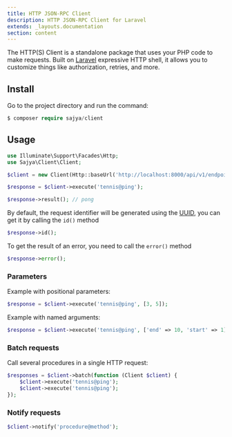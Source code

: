 ```yaml
---
title: HTTP JSON-RPC Client
description: HTTP JSON-RPC Client for Laravel
extends: _layouts.documentation
section: content
---
```


The HTTP(S) Client is a standalone package that uses your PHP code to make requests. Built on [Laravel](https://laravel.com/docs/8.x/http-client#introduction) expressive HTTP shell, it allows you to customize things like authorization, retries, and more.


## Install

Go to the project directory and run the command:

```php
$ composer require sajya/client
```


## Usage

```php
use Illuminate\Support\Facades\Http;
use Sajya\Client\Client;

$client = new Client(Http::baseUrl('http://localhost:8000/api/v1/endpoint'));

$response = $client->execute('tennis@ping');

$response->result(); // pong
```

By default, the request identifier will be generated using the [UUID](https://en.wikipedia.org/wiki/Universally_unique_identifier), you can get it by calling the `id()` method

```php
$response->id();
```

To get the result of an error, you need to call the `error()` method

```php
$response->error();
```

### Parameters

Example with positional parameters:

```php
$response = $client->execute('tennis@ping', [3, 5]);
```

Example with named arguments:

```php
$response = $client->execute('tennis@ping', ['end' => 10, 'start' => 1]);
```

### Batch requests

Call several procedures in a single HTTP request:

```php
$responses = $client->batch(function (Client $client) {
    $client->execute('tennis@ping');
    $client->execute('tennis@ping');
});
```

### Notify requests

```php
$client->notify('procedure@method');
```

